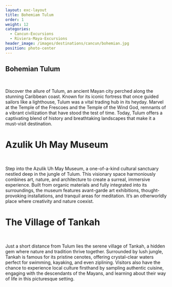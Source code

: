 ```yaml
---
layout: exc-layout
title: Bohemiam Tulum
order: 1
weight: 12
categories:
  - Cancun-Excursions
  - Riviera-Maya-Excursions
header_image: /images/destinations/cancun/bohemian.jpg
position: photo-center
---
```

## Bohemian Tulum
&nbsp; 

Discover the allure of Tulum, an ancient Mayan city perched along the stunning Caribbean coast. Known for its iconic fortress that once guided sailors like a lighthouse, Tulum was a vital trading hub in its heyday. Marvel at the Temple of the Frescoes and the Temple of the Wind God, remnants of a vibrant civilization that have stood the test of time. Today, Tulum offers a captivating blend of history and breathtaking landscapes that make it a must-visit destination.


# Azulik Uh May Museum
 &nbsp;  

Step into the Azulik Uh May Museum, a one-of-a-kind cultural sanctuary nestled deep in the jungle of Tulum. This visionary space harmoniously combines art, nature, and architecture to create a surreal, immersive experience. Built from organic materials and fully integrated into its surroundings, the museum features avant-garde art exhibitions, thought-provoking installations, and tranquil areas for meditation. It’s an otherworldly place where creativity and nature coexist.

# The Village of Tankah
 &nbsp; 

Just a short distance from Tulum lies the serene village of Tankah, a hidden gem where nature and tradition thrive together. Surrounded by lush jungle, Tankah is famous for its pristine cenotes, offering crystal-clear waters perfect for swimming, kayaking, and even ziplining. Visitors also have the chance to experience local culture firsthand by sampling authentic cuisine, engaging with the descendants of the Mayans, and learning about their way of life in this picturesque setting.
